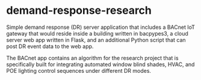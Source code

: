 # demand-response-research
Simple demand response (DR) server application that includes a BACnet IoT gateway that would reside inside a building written in bacpypes3, a cloud server web app written in Flask, 
and an additional Python script that can post DR event data to the web app.

The BACnet app contains an algorithm for the research project that is specifically built for integrating automated window blind shades, HVAC, and POE lighting control sequences under different DR modes.

